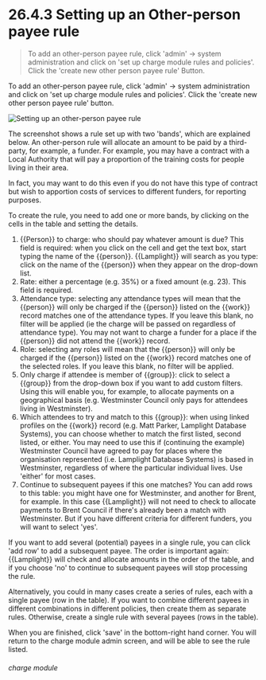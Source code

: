# 26.4.3    Setting up an Other-person payee rule

> To add an other-person payee rule, click 'admin' -> system administration and click on 'set up charge module rules and policies'. Click the 'create new other person payee rule' Button. 

To add an other-person payee rule, click 'admin' -> system administration and click on 'set up charge module rules and policies'. Click the 'create new other person payee rule' button. 

![Setting up an other-person payee rule]({{imgpath}}254a.png)

The screenshot shows a rule set up with two 'bands', which are explained below. An other-person rule will allocate an amount to be paid by a third-party, for example, a funder. For example, you may have a contract with a Local Authority that will pay a proportion of the training costs for people living in their area. 

In fact, you may want to do this even if you do not have this type of contract but wish to apportion costs of services to different funders, for reporting purposes. 

To create the rule, you need to add one or more bands, by clicking on the cells in the table and setting the details.

  1. {{Person}} to charge: who should pay whatever amount is due? This field is required: when you click on the cell and get the text box, start typing the name of the {{person}}. {{Lamplight}} will search as you type: click on the name of the {{person}} when they appear on the drop-down list. 
 2. Rate: either a percentage (e.g. 35%) or a fixed amount (e.g. 23). This field is required. 
  3. Attendance type: selecting any attendance types will mean that the {{person}} will only be charged if the {{person}} listed on the {{work}} record matches one of the attendance types. If you leave this blank, no filter will be applied (ie the charge will be passed on regardless of attendance type). You may not want to charge a funder for a place if the {{person}} did not attend the {{work}} record. 
  4. Role: selecting any roles will mean that the {{person}} will only be charged if the {{person}} listed on the {{work}} record matches one of the selected roles. If you leave this blank, no filter will be applied. 
  5. Only charge if attendee is member of {{group}}: click to select a {{group}} from the drop-down box if you want to add custom filters. Using this will enable you, for example, to allocate payments on a geographical basis (e.g. Westminster Council only pays for attendees living in Westminster). 
  6. Which attendees to try and match to this {{group}}: when using linked profiles on the {{work}} record (e.g. Matt Parker, Lamplight Database Systems), you can choose whether to match the first listed, second listed, or either. You may need to use this if (continuing the example) Westminster Council have agreed to pay for places where the organisation represented (i.e. Lamplight Database Systems) is based in Westminster, regardless of where the particular individual lives. Use 'either' for most cases. 
  7. Continue to subsequent payees if this one matches? You can add rows to this table: you might have one for Westminster, and another for Brent, for example. In this case {{Lamplight}} will not need to check to allocate payments to Brent Council if there's already been a match with Westminster. But if you have different criteria for different funders, you will want to select 'yes'. 

If you want to add several (potential) payees in a single rule, you can click 'add row' to add a subsequent payee. The order is important again: {{Lamplight}} will check and allocate amounts in the order of the table, and if you choose 'no' to continue to subsequent payees will stop processing the rule. 

Alternatively, you could in many cases create a series of rules, each with a single payee (row in the table). If you want to combine different payees in different combinations in different policies, then create them as separate rules. Otherwise, create a single rule with several payees (rows in the table). 

When you are finished, click 'save' in the bottom-right hand corner. You will return to the charge module admin screen, and will be able to see the rule listed. 

###### charge module

